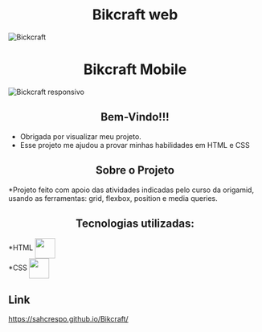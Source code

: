 # <center>Bikcraft web</center>

![Bickcraft](https://user-images.githubusercontent.com/85465530/180233128-107114e8-418a-4c09-9378-e113c9e428bf.gif)


# <center> Bikcraft Mobile </center>

![Bickcraft responsivo](https://user-images.githubusercontent.com/85465530/180233119-0b6e403e-166d-4a54-bea3-c0de8b0a4205.gif)

## <center> Bem-Vindo!!!</center>
* Obrigada por visualizar meu projeto.
* Esse projeto me ajudou a provar minhas habilidades em HTML e CSS

## <center>Sobre o Projeto</center>

*Projeto feito com apoio das atividades indicadas pelo curso da origamid, usando as ferramentas: grid, flexbox, position e media queries.

## <center>Tecnologias utilizadas:</center>

*HTML <img src="https://cdn.jsdelivr.net/gh/devicons/devicon/icons/html5/html5-original-wordmark.svg" height="40" widht="40" align="center" />
<br>
*CSS  <img src="https://cdn.jsdelivr.net/gh/devicons/devicon/icons/css3/css3-original-wordmark.svg" height="40" width="40" align="center"  />

## Link

https://sahcrespo.github.io/Bikcraft/
